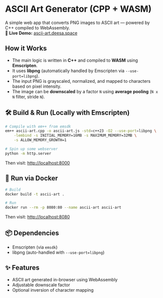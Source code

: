 # ASCII Art Generator (CPP + WASM)

A simple web app that converts PNG images to ASCII art — powered by C++ compiled to WebAssembly.  
🔗 **Live Demo:** [ascii-art.deesa.space](http://ascii-art.deesa.space/)

## How it Works

- The main logic is written in **C++** and compiled to **WASM** using **Emscripten**.
- It uses **libpng** (automatically handled by Emscripten via `--use-port=libpng`).
- The input PNG is grayscaled, normalized, and mapped to characters based on pixel intensity.
- The image can be **downscaled** by a factor `N` using **average pooling** (`N x N` filter, stride `N`).

## 🛠️ Build & Run (Locally with Emscripten)

```bash
# Compile with em++ from emsdk
em++ ascii-art.cpp -o ascii-art.js -std=c++23 -O2 --use-port=libpng \
    -lembind -s INITIAL_MEMORY=16MB -s MAXIMUM_MEMORY=32MB \
    -s ALLOW_MEMORY_GROWTH=1

# Spin up some webserver
python -m http.server
```

Then visit: [http://localhost:8000](http://localhost:8000)

## 🐳 Run via Docker

```bash
# Build
docker build -t ascii-art .

# Run
docker run --rm -p 8080:80 --name ascii-art ascii-art
```

Then visit: [http://localhost:8080](http://localhost:8080)

## 📦 Dependencies

- Emscripten (via `emsdk`)
- libpng (auto-handled with `--use-port=libpng`)

## ✨ Features

- ASCII art generated in-browser using WebAssembly
- Adjustable downscale factor
- Optional inversion of character mapping
